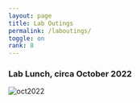 ```yaml
---
layout: page
title: Lab Outings
permalink: /laboutings/
toggle: on
rank: 8
---
```

### Lab Lunch, circa October 2022
![oct2022](team/lab_lunch_oct_2022.jpg)
